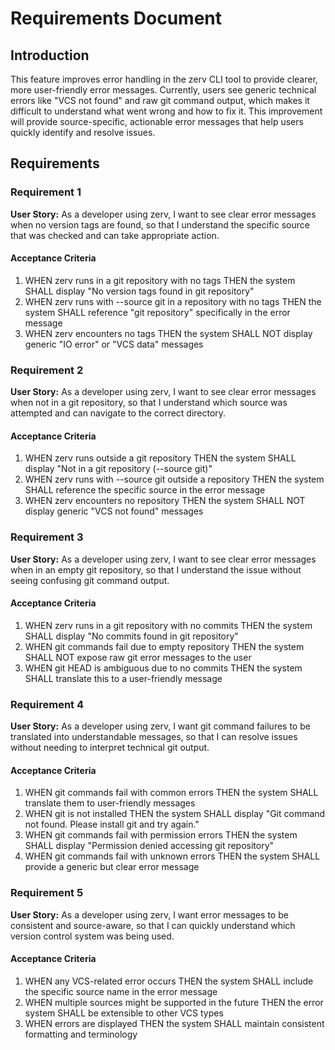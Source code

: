 # Requirements Document

## Introduction

This feature improves error handling in the zerv CLI tool to provide clearer, more user-friendly error messages. Currently, users see generic technical errors like "VCS not found" and raw git command output, which makes it difficult to understand what went wrong and how to fix it. This improvement will provide source-specific, actionable error messages that help users quickly identify and resolve issues.

## Requirements

### Requirement 1

**User Story:** As a developer using zerv, I want to see clear error messages when no version tags are found, so that I understand the specific source that was checked and can take appropriate action.

#### Acceptance Criteria

1. WHEN zerv runs in a git repository with no tags THEN the system SHALL display "No version tags found in git repository"
2. WHEN zerv runs with --source git in a repository with no tags THEN the system SHALL reference "git repository" specifically in the error message
3. WHEN zerv encounters no tags THEN the system SHALL NOT display generic "IO error" or "VCS data" messages

### Requirement 2

**User Story:** As a developer using zerv, I want to see clear error messages when not in a git repository, so that I understand which source was attempted and can navigate to the correct directory.

#### Acceptance Criteria

1. WHEN zerv runs outside a git repository THEN the system SHALL display "Not in a git repository (--source git)"
2. WHEN zerv runs with --source git outside a repository THEN the system SHALL reference the specific source in the error message
3. WHEN zerv encounters no repository THEN the system SHALL NOT display generic "VCS not found" messages

### Requirement 3

**User Story:** As a developer using zerv, I want to see clear error messages when in an empty git repository, so that I understand the issue without seeing confusing git command output.

#### Acceptance Criteria

1. WHEN zerv runs in a git repository with no commits THEN the system SHALL display "No commits found in git repository"
2. WHEN git commands fail due to empty repository THEN the system SHALL NOT expose raw git error messages to the user
3. WHEN git HEAD is ambiguous due to no commits THEN the system SHALL translate this to a user-friendly message

### Requirement 4

**User Story:** As a developer using zerv, I want git command failures to be translated into understandable messages, so that I can resolve issues without needing to interpret technical git output.

#### Acceptance Criteria

1. WHEN git commands fail with common errors THEN the system SHALL translate them to user-friendly messages
2. WHEN git is not installed THEN the system SHALL display "Git command not found. Please install git and try again."
3. WHEN git commands fail with permission errors THEN the system SHALL display "Permission denied accessing git repository"
4. WHEN git commands fail with unknown errors THEN the system SHALL provide a generic but clear error message

### Requirement 5

**User Story:** As a developer using zerv, I want error messages to be consistent and source-aware, so that I can quickly understand which version control system was being used.

#### Acceptance Criteria

1. WHEN any VCS-related error occurs THEN the system SHALL include the specific source name in the error message
2. WHEN multiple sources might be supported in the future THEN the error system SHALL be extensible to other VCS types
3. WHEN errors are displayed THEN the system SHALL maintain consistent formatting and terminology
